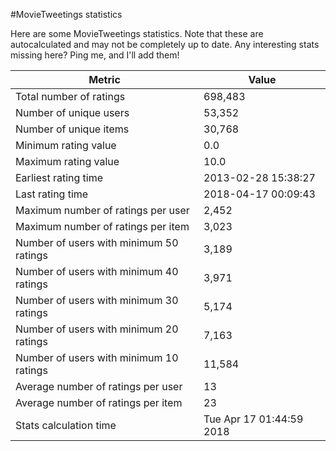 #MovieTweetings statistics

Here are some MovieTweetings statistics. Note that these are autocalculated and may not be completely up to date. Any interesting stats missing here? Ping me, and I'll add them!

Metric | Value
--- | ---
Total number of ratings                 | 698,483
Number of unique users                  | 53,352
Number of unique items                  | 30,768
Minimum rating value                    | 0.0
Maximum rating value                    | 10.0
Earliest rating time                    | 2013-02-28 15:38:27
Last rating time                        | 2018-04-17 00:09:43
Maximum number of ratings per user      | 2,452
Maximum number of ratings per item      | 3,023
Number of users with minimum 50 ratings | 3,189
Number of users with minimum 40 ratings | 3,971
Number of users with minimum 30 ratings | 5,174
Number of users with minimum 20 ratings | 7,163
Number of users with minimum 10 ratings | 11,584
Average number of ratings per user      | 13
Average number of ratings per item      | 23
Stats calculation time                  | Tue Apr 17 01:44:59 2018

